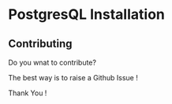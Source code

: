 # PostgresQL Installation

## Contributing

Do you wnat to contribute?

The best way is to raise a Github Issue !

Thank You !
